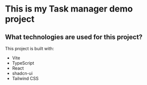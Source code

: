 # This is my Task manager demo project

## What technologies are used for this project?

This project is built with:

- Vite
- TypeScript
- React
- shadcn-ui
- Tailwind CSS

